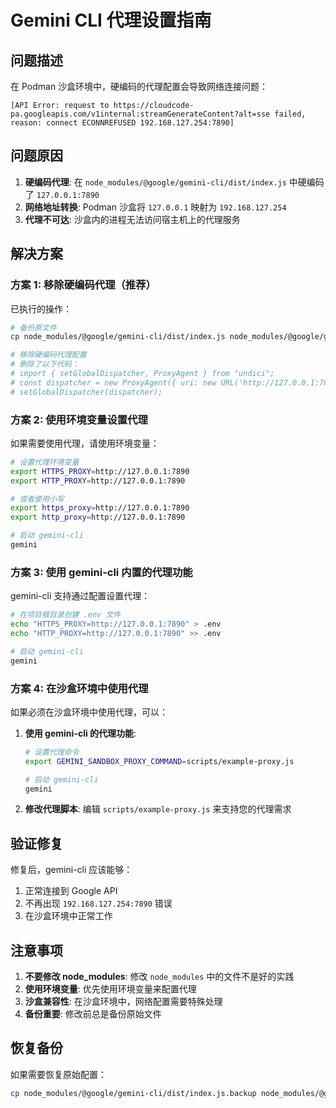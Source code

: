# Gemini CLI 代理设置指南

## 问题描述

在 Podman 沙盒环境中，硬编码的代理配置会导致网络连接问题：
```
[API Error: request to https://cloudcode-pa.googleapis.com/v1internal:streamGenerateContent?alt=sse failed, reason: connect ECONNREFUSED 192.168.127.254:7890]
```

## 问题原因

1. **硬编码代理**: 在 `node_modules/@google/gemini-cli/dist/index.js` 中硬编码了 `127.0.0.1:7890`
2. **网络地址转换**: Podman 沙盒将 `127.0.0.1` 映射为 `192.168.127.254`
3. **代理不可达**: 沙盒内的进程无法访问宿主机上的代理服务

## 解决方案

### 方案 1: 移除硬编码代理（推荐）

已执行的操作：
```bash
# 备份原文件
cp node_modules/@google/gemini-cli/dist/index.js node_modules/@google/gemini-cli/dist/index.js.backup

# 移除硬编码代理配置
# 删除了以下代码：
# import { setGlobalDispatcher, ProxyAgent } from "undici";
# const dispatcher = new ProxyAgent({ uri: new URL('http://127.0.0.1:7890').toString() });
# setGlobalDispatcher(dispatcher);
```

### 方案 2: 使用环境变量设置代理

如果需要使用代理，请使用环境变量：

```bash
# 设置代理环境变量
export HTTPS_PROXY=http://127.0.0.1:7890
export HTTP_PROXY=http://127.0.0.1:7890

# 或者使用小写
export https_proxy=http://127.0.0.1:7890
export http_proxy=http://127.0.0.1:7890

# 启动 gemini-cli
gemini
```

### 方案 3: 使用 gemini-cli 内置的代理功能

gemini-cli 支持通过配置设置代理：

```bash
# 在项目根目录创建 .env 文件
echo "HTTPS_PROXY=http://127.0.0.1:7890" > .env
echo "HTTP_PROXY=http://127.0.0.1:7890" >> .env

# 启动 gemini-cli
gemini
```

### 方案 4: 在沙盒环境中使用代理

如果必须在沙盒环境中使用代理，可以：

1. **使用 gemini-cli 的代理功能**:
   ```bash
   # 设置代理命令
   export GEMINI_SANDBOX_PROXY_COMMAND=scripts/example-proxy.js
   
   # 启动 gemini-cli
   gemini
   ```

2. **修改代理脚本**:
   编辑 `scripts/example-proxy.js` 来支持您的代理需求

## 验证修复

修复后，gemini-cli 应该能够：
1. 正常连接到 Google API
2. 不再出现 `192.168.127.254:7890` 错误
3. 在沙盒环境中正常工作

## 注意事项

1. **不要修改 node_modules**: 修改 `node_modules` 中的文件不是好的实践
2. **使用环境变量**: 优先使用环境变量来配置代理
3. **沙盒兼容性**: 在沙盒环境中，网络配置需要特殊处理
4. **备份重要**: 修改前总是备份原始文件

## 恢复备份

如果需要恢复原始配置：
```bash
cp node_modules/@google/gemini-cli/dist/index.js.backup node_modules/@google/gemini-cli/dist/index.js
``` 